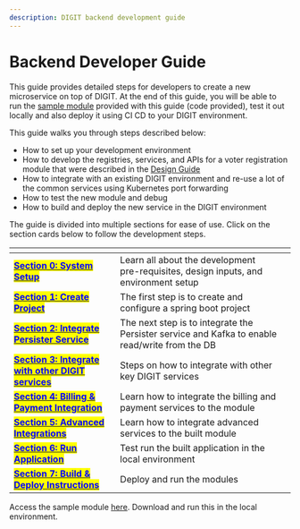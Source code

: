 ```yaml
---
description: DIGIT backend development guide
---
```


# Backend Developer Guide

This guide provides detailed steps for developers to create a new microservice on top of DIGIT. At the end of this guide, you will be able to run the [sample module](https://github.com/egovernments/DIGIT-OSS/tree/master/tutorials/backend-developer-guide/btr-services) provided with this guide (code provided), test it out locally and also deploy it using CI CD to your DIGIT environment.

This guide walks you through steps described below:

* How to set up your development environment
* How to develop the registries, services, and APIs  for a voter registration module that were described in the [Design Guide](../../design-guide/)
* How to integrate with an existing DIGIT environment and re-use a lot of the common services using Kubernetes port forwarding
* How to test the new module and debug
* How to build and deploy the new service in the DIGIT environment

The guide is divided into multiple sections for ease of use. Click on the section cards below to follow the development steps.

<table data-view="cards"><thead><tr><th></th><th></th><th></th></tr></thead><tbody><tr><td><a href="section-0-prep/"><mark style="color:blue;"><strong>Section 0: System Setup</strong></mark></a></td><td>Learn all about the development pre-requisites, design inputs, and environment setup</td><td></td></tr><tr><td><a href="section-1-create-project/"><mark style="color:blue;"><strong>Section 1: Create Project</strong></mark></a></td><td>The first step is to create and configure a spring boot project</td><td></td></tr><tr><td><a href="section-2-integrate-persister-and-kafka/"><mark style="color:blue;"><strong>Section 2: Integrate Persister Service</strong></mark></a></td><td>The next step is to integrate the Persister service and Kafka to enable read/write from the DB</td><td></td></tr><tr><td><a href="section-3-integrate-microservices/"><mark style="color:blue;"><strong>Section 3: Integrate with other DIGIT services</strong></mark></a></td><td>Steps on how to integrate with other key DIGIT services</td><td></td></tr><tr><td><a href="section-4-integrating-with-billing-and-payment/"><mark style="color:blue;"><strong>Section 4: Billing &#x26; Payment Integration</strong></mark></a></td><td>Learn how to integrate the billing and payment services to the module</td><td></td></tr><tr><td><a href="section-5-other-advanced-integrations/"><mark style="color:blue;"><strong>Section 5: Advanced Integrations</strong></mark></a></td><td>Learn how to integrate advanced services to the built module</td><td></td></tr><tr><td><a href="section-6-running-the-final-application-locally.md"><mark style="color:blue;"><strong>Section 6: Run Application</strong></mark></a></td><td>Test run the built application in the local environment</td><td></td></tr><tr><td><a href="section-7-build-and-deploy-instructions.md"><mark style="color:blue;"><strong>Section 7: Build &#x26; Deploy Instructions</strong></mark></a></td><td>Deploy and run the modules</td><td></td></tr></tbody></table>

Access the sample module [here](https://github.com/egovernments/DIGIT-OSS/tree/master/tutorials/backend-developer-guide/btr-services). Download and run this in the local environment.




